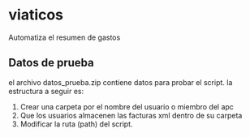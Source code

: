 # viaticos
Automatiza el resumen de gastos 


## Datos de prueba

el archivo datos_prueba.zip contiene datos para probar el script. la estructura a seguir es:
1. Crear una carpeta por el nombre del usuario o miembro del apc
2. Que los usuarios almacenen las facturas xml dentro de su carpeta
3. Modificar la ruta (path) del script. 
